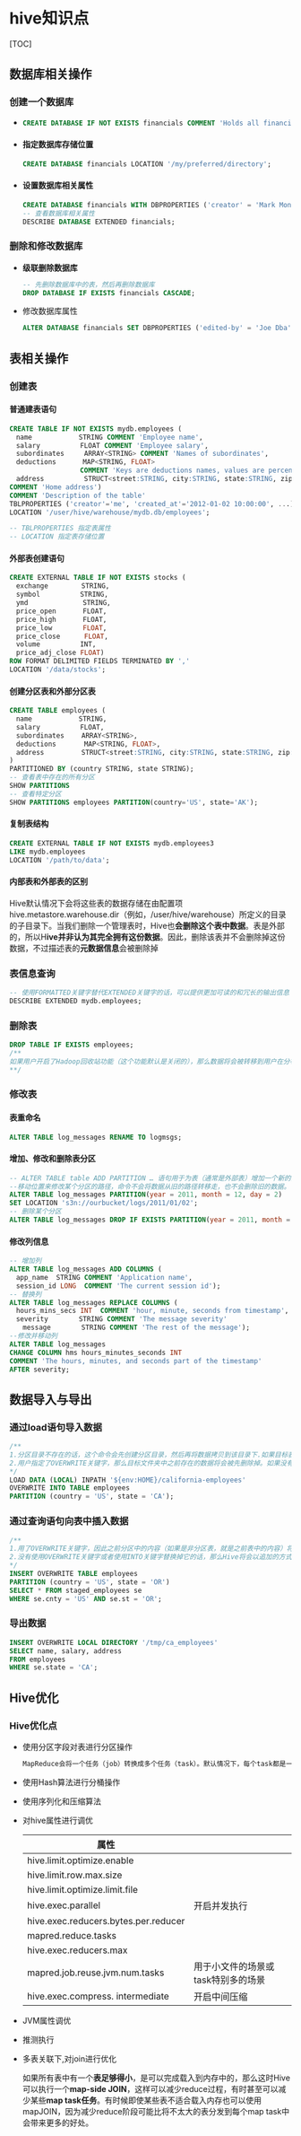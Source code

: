# hive知识点

[TOC]

## 数据库相关操作

### 创建一个数据库

- ```sql
  CREATE DATABASE IF NOT EXISTS financials COMMENT 'Holds all financial tables';
  ```

- #### **指定数据库存储位置**

  ```sql
  CREATE DATABASE financials LOCATION '/my/preferred/directory';
  ```

- #### **设置数据库相关属性**

  ```sql
  CREATE DATABASE financials WITH DBPROPERTIES ('creator' = 'Mark Moneybags', 'date' = '2012-01-02');
  -- 查看数据库相关属性
  DESCRIBE DATABASE EXTENDED financials;
  ```

### 删除和修改数据库

- **级联删除数据库**

  ```sql
  -- 先删除数据库中的表，然后再删除数据库
  DROP DATABASE IF EXISTS financials CASCADE;
  ```

- 修改数据库属性

  ```sql
  ALTER DATABASE financials SET DBPROPERTIES ('edited-by' = 'Joe Dba');
  ```

## 表相关操作

### 创建表

#### 普通建表语句

```sql
CREATE TABLE IF NOT EXISTS mydb.employees (
　name　　　　　　　STRING COMMENT 'Employee name',
　salary　　　　　　FLOAT COMMENT 'Employee salary',
　subordinates　　　ARRAY<STRING> COMMENT 'Names of subordinates',
　deductions　　　　MAP<STRING, FLOAT>
　　　　　　　　　　 COMMENT 'Keys are deductions names, values are percentages',
　address　　　　　　STRUCT<street:STRING, city:STRING, state:STRING, zip:INT>
COMMENT 'Home address')
COMMENT 'Description of the table'
TBLPROPERTIES ('creator'='me', 'created_at'='2012-01-02 10:00:00', ...)
LOCATION '/user/hive/warehouse/mydb.db/employees';

-- TBLPROPERTIES 指定表属性
-- LOCATION 指定表存储位置
```

#### 外部表创建语句

```sql
CREATE EXTERNAL TABLE IF NOT EXISTS stocks (
　exchange　　　　　STRING,
　symbol　　　　　　STRING,
　ymd　　　　　　　  STRING,
　price_open　　　　FLOAT,
　price_high　　　　FLOAT,
　price_low　　　　 FLOAT,
　price_close　　　 FLOAT,
　volume　　　　　　INT,
　price_adj_close FLOAT)
ROW FORMAT DELIMITED FIELDS TERMINATED BY ','
LOCATION '/data/stocks';
```

#### 创建分区表和外部分区表

```sql
CREATE TABLE employees (
　name　　　　　　　STRING,
　salary　　　　　　FLOAT,
　subordinates 　　ARRAY<STRING>,
　deductions 　　　 MAP<STRING, FLOAT>,
　address 　　　　　STRUCT<street:STRING, city:STRING, state:STRING, zip:INT>
)
PARTITIONED BY (country STRING, state STRING);
-- 查看表中存在的所有分区
SHOW PARTITIONS
-- 查看特定分区
SHOW PARTITIONS employees PARTITION(country='US', state='AK');
```

#### 复制表结构

```sql
CREATE EXTERNAL TABLE IF NOT EXISTS mydb.employees3
LIKE mydb.employees
LOCATION '/path/to/data';
```

#### 内部表和外部表的区别

​	Hive默认情况下会将这些表的数据存储在由配置项hive.metastore.warehouse.dir（例如，/user/hive/warehouse）所定义的目录的子目录下。当我们删除一个管理表时，Hive也**会删除这个表中数据**。表是外部的，所以H**ive并非认为其完全拥有这份数据**。因此，删除该表并不会删除掉这份数据，不过描述表的**元数据信息**会被删除掉

### 表信息查询

```sql
-- 使用FORMATTED关键字替代EXTENDED关键字的话，可以提供更加可读的和冗长的输出信息
DESCRIBE EXTENDED mydb.employees;
```

### 删除表

```sql
DROP TABLE IF EXISTS employees;
/**
如果用户开启了Hadoop回收站功能（这个功能默认是关闭的），那么数据将会被转移到用户在分布式文件系统中的用户根目录下的.Trash目录下，也就是HDFS中的/user/$USER/.Trash目录。如果想开启这个功能，只需要将配置属性fs.trash.interval的值设置为一个合理的正整数即可。这个值是“回收站检查点”间的时间间隔，单位是分钟。因此如果设置值为1440，那么就表示是24小时。
**/
```

### 修改表

#### 表重命名

```sql
ALTER TABLE log_messages RENAME TO logmsgs;
```

#### 增加、修改和删除表分区

```sql
-- ALTER TABLE table ADD PARTITION … 语句用于为表（通常是外部表）增加一个新的分区。
--移动位置来修改某个分区的路径，命令不会将数据从旧的路径转移走，也不会删除旧的数据。
ALTER TABLE log_messages PARTITION(year = 2011, month = 12, day = 2)
SET LOCATION 's3n://ourbucket/logs/2011/01/02';
-- 删除某个分区
ALTER TABLE log_messages DROP IF EXISTS PARTITION(year = 2011, month = 12, day = 2);
```

#### 修改列信息

```sql
-- 增加列
ALTER TABLE log_messages ADD COLUMNS (
　app_name  STRING COMMENT 'Application name',
　session_id LONG  COMMENT 'The current session id');
-- 替换列
ALTER TABLE log_messages REPLACE COLUMNS (
　hours_mins_secs INT  COMMENT 'hour, minute, seconds from timestamp',
　severity 　　　　STRING COMMENT 'The message severity'
　　message 　　　　STRING COMMENT 'The rest of the message');
--修改并移动列
ALTER TABLE log_messages
CHANGE COLUMN hms hours_minutes_seconds INT
COMMENT 'The hours, minutes, and seconds part of the timestamp'
AFTER severity;
```

## 数据导入与导出

### 通过load语句导入数据

```sql
/**
1.分区目录不存在的话，这个命令会先创建分区目录，然后再将数据拷贝到该目录下.如果目标表是非分区表，那么语句中应该省略PARTITION子句。
2.用户指定了OVERWRITE关键字，那么目标文件夹中之前存在的数据将会被先删除掉。如果没有这个关键字，仅仅会把新增的文件增加到目标文件夹中而不会删除之前的数据。然而，如果目标文件夹中已经存在和装载的文件同名的文件，那么旧的同名文件将会被覆盖重写。
*/
LOAD DATA (LOCAL) INPATH '${env:HOME}/california-employees'
OVERWRITE INTO TABLE employees
PARTITION (country = 'US', state = 'CA');

```

### 通过查询语句向表中插入数据

```sql
/**
1.用了OVERWRITE关键字，因此之前分区中的内容（如果是非分区表，就是之前表中的内容）将会被覆盖掉
2.没有使用OVERWRITE关键字或者使用INTO关键字替换掉它的话，那么Hive将会以追加的方式写入数据而不会覆盖掉之前已经存在的内容。
*/
INSERT OVERWRITE TABLE employees
PARTITION (country = 'US', state = 'OR')
SELECT * FROM staged_employees se
WHERE se.cnty = 'US' AND se.st = 'OR';
```

### 导出数据

```sql
INSERT OVERWRITE LOCAL DIRECTORY '/tmp/ca_employees'
SELECT name, salary, address
FROM employees
WHERE se.state = 'CA';
```

## Hive优化

### Hive优化点

- 使用分区字段对表进行分区操作

  ```reStructuredText
  MapReduce会将一个任务（job）转换成多个任务（task）。默认情况下，每个task都是一个新的JVM实例，都需要开启和销毁的开销。对于小文件，每个文件都会对应一个task。在一些情况下，JVM开启和销毁的时间中销毁可能会比实际处理数据的时间消耗要长！因此，一个理想的分区方案不应该导致产生太多的分区和文件夹目录，并且每个目录下的文件应该足够得大，应该是文件系统中块大小的若干倍。
  ```

- 使用Hash算法进行分桶操作

- 使用序列化和压缩算法

- 对hive属性进行调优

  | 属性                                 |                                    |
  | ------------------------------------ | ---------------------------------- |
  | hive.limit.optimize.enable           |                                    |
  | hive.limit.row.max.size              |                                    |
  | hive.limit.optimize.limit.file       |                                    |
  | hive.exec.parallel                   | 开启并发执行                       |
  | hive.exec.reducers.bytes.per.reducer |                                    |
  | mapred.reduce.tasks                  |                                    |
  | hive.exec.reducers.max               |                                    |
  | mapred.job.reuse.jvm.num.tasks       | 用于小文件的场景或task特别多的场景 |
  | hive.exec.compress. intermediate     | 开启中间压缩                       |

  

- JVM属性调优

- 推测执行

- 多表关联下,对join进行优化

  ​	如果所有表中有一个**表足够得小**，是可以完成载入到内存中的，那么这时Hive可以执行一个**map-side JOIN**，这样可以减少reduce过程，有时甚至可以减少某些**map task任务**。有时候即使某些表不适合载入内存也可以使用mapJOIN，因为减少reduce阶段可能比将不太大的表分发到每个map task中会带来更多的好处。